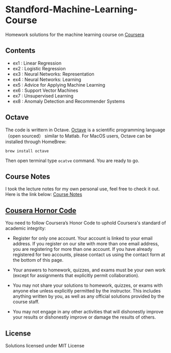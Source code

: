 # Standford-Machine-Learning-Course

Homework solutions for the machine learning course on [Coursera](https://www.coursera.org/learn/machine-learning)

## Contents

- ex1 : Linear Regression 
- ex2 : Logistic Regression
- ex3 : Neural Networks: Representation
- ex4 : Neural Networks: Learning
- ex5 : Advice for Applying Machine Learning
- ex6 : Support Vector Machines
- ex7 : Unsupervised Learning
- ex8 : Anomaly Detection and Recommender Systems

## Octave

The code is writtern in Octave. [Octave](http://www.gnu.org/software/octave/) is a scientific programming language（open sourced） similar to Matlab. For MacOS users, Octave can be installed through HomeBrew:

```
brew install octave
```
Then open terminal type `ocatve` command. You are ready to go.

## Course Notes

I took the lecture notes for my own personal use, feel free to check it out. Here is the link below:
[Course Notes](http://xta0.github.io/blog/2017/09/12/ml-stanford/)

## [Cousera Hornor Code](https://learner.coursera.help/hc/en-us/articles/209818863-Coursera-Honor-Code)

You need to follow Coursera’s Honor Code to uphold Coursera's standard of academic integrity:

- Register for only one account. Your account is linked to your email address. If you register on our site with more than one email address, you are registering for more than one account. If you have already registered for two accounts, please contact us using the contact form at the bottom of this page.

- Your answers to homework, quizzes, and exams must be your own work (except for assignments that explicitly permit collaboration).

- You may not share your solutions to homework, quizzes, or exams with anyone else unless explicitly permitted by the instructor. This includes anything written by you, as well as any official solutions provided by the course staff.

- You may not engage in any other activities that will dishonestly improve your results or dishonestly improve or damage the results of others.


## License

Solutions licensed under MIT License
